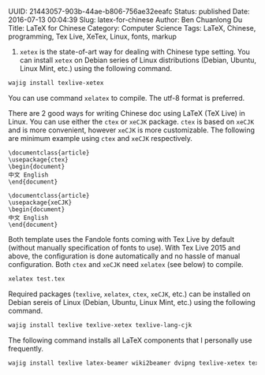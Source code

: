UUID: 21443057-903b-44ae-b806-756ae32eeafc
Status: published
Date: 2016-07-13 00:04:39
Slug: latex-for-chinese
Author: Ben Chuanlong Du
Title: LaTeX for Chinese
Category: Computer Science
Tags: LaTeX, Chinese, programming, Tex Live, XeTex, Linux, fonts, markup


1. `xetex` is the state-of-art way for dealing with Chinese type setting.
You can install `xetex` on Debian series of Linux distributions (Debian, Ubuntu, Linux Mint, etc.)
using the following command. 
```bash
wajig install texlive-xetex 
```
You can use command `xelatex` to compile. 
The utf-8 format is preferred. 

There are 2 good ways for writing Chinese doc using LaTeX (TeX Live) in Linux.
You can use either the `ctex` or `xeCJK` package.
`ctex` is based on `xeCJK` and is more convenient, 
however `xeCJK` is more customizable. 
The following are minimum example using `ctex` and `xeCJK` respectively.
```Tex
\documentclass{article}
\usepackage{ctex}
\begin{document}
中文 English 
\end{document}
```
```Tex
\documentclass{article}
\usepackage{xeCJK}
\begin{document}
中文 English 
\end{document}
```
Both template uses the Fandole fonts coming with Tex Live by default (without manually specification of fonts to use). 
With Tex Live 2015 and above, 
the configuration is done automatically and no hassle of manual configuration. 
Both `ctex` and `xeCJK` need `xelatex` (see below) to compile.  
```bash
xelatex test.tex
```
Required packages (`texlive`, `xelatex`, `ctex`, `xeCJK`, etc.) can be installed 
on Debian sereis of Linux (Debian, Ubuntu, Linux Mint, etc.)
using the following command. 
```bash
wajig install texlive texlive-xetex texlive-lang-cjk
```
The following command installs all LaTeX components that I personally use frequently.
```bash
wajig install texlive latex-beamer wiki2beamer dvipng texlive-xetex texlive-lang-cjk texstudio
```
